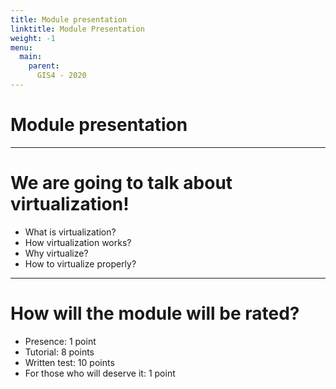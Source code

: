 ```yaml
---
title: Module presentation
linktitle: Module Presentation
weight: -1
menu:
  main:
    parent:
      GIS4 - 2020
---
```


# Module presentation

---

We are going to talk about virtualization!
===

* What is virtualization?
* How virtualization works?
* Why virtualize?
* How to virtualize properly?

---

How will the module will be rated?
===

* Presence: 1 point
* Tutorial: 8 points
* Written test: 10 points
* For those who will deserve it: 1 point
